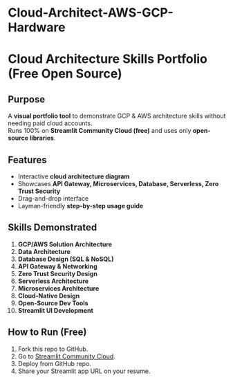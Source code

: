 # Cloud-Architect-AWS-GCP-Hardware
# Cloud Architecture Skills Portfolio (Free Open Source)

## Purpose
A **visual portfolio tool** to demonstrate GCP & AWS architecture skills without needing paid cloud accounts.  
Runs 100% on **Streamlit Community Cloud (free)** and uses only **open-source libraries**.

## Features
- Interactive **cloud architecture diagram**
- Showcases **API Gateway, Microservices, Database, Serverless, Zero Trust Security**
- Drag-and-drop interface
- Layman-friendly **step-by-step usage guide**

## Skills Demonstrated
1. **GCP/AWS Solution Architecture**
2. **Data Architecture**
3. **Database Design (SQL & NoSQL)**
4. **API Gateway & Networking**
5. **Zero Trust Security Design**
6. **Serverless Architecture**
7. **Microservices Architecture**
8. **Cloud-Native Design**
9. **Open-Source Dev Tools**
10. **Streamlit UI Development**

## How to Run (Free)
1. Fork this repo to GitHub.
2. Go to [Streamlit Community Cloud](https://share.streamlit.io/).
3. Deploy from GitHub repo.
4. Share your Streamlit app URL on your resume.
